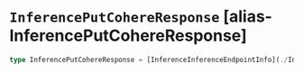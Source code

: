 # `InferencePutCohereResponse` [alias-InferencePutCohereResponse]
```typescript
type InferencePutCohereResponse = [InferenceInferenceEndpointInfo](./InferenceInferenceEndpointInfo.md);
```
